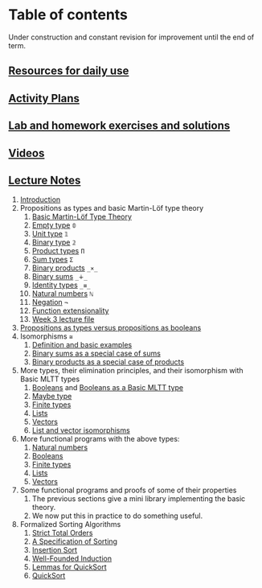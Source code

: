 # Table of contents

Under construction and constant revision for improvement until the end of term.

## [Resources for daily use](/files/Resources/resources.md)

## [Activity Plans](/files/ActivityPlans)

## [Lab and homework exercises and solutions](files/exercises)

## [Videos](https://bham.cloud.panopto.eu/Panopto/Pages/Sessions/List.aspx?folderID=90934e87-051f-4a19-8daa-ae290124ba02)


## [Lecture Notes](files)

 1. [Introduction](files/introduction.lagda.md)
 1. Propositions as types and basic Martin-Löf type theory
    1. [Basic Martin-Löf Type Theory](files/curry-howard.lagda.md)
    1. [Empty type](files/empty-type.lagda.md) `𝟘`
    1. [Unit type](files/unit-type.lagda.md) `𝟙`
    1. [Binary type](files/binary-type.lagda.md) `𝟚`
    1. [Product types](files/products.lagda.md) `Π`
    1. [Sum types](files/sums.lagda.md) `Σ`
    1. [Binary products](files/binary-products.lagda.md) `_×_`
    1. [Binary sums](files/binary-sums.lagda.md) `_∔_`
    1. [Identity types](files/identity-type.lagda.md) `_≡_`
    1. [Natural numbers](files/natural-numbers-type.lagda.md) `ℕ`
    1. [Negation](files/negation.lagda.md) `¬`
    1. [Function extensionality](files/function-extensionality.lagda.md)
    1. [Week 3 lecture file](files/week3-lecture.lagda.md)
 1. [Propositions as types versus propositions as booleans](files/decidability.lagda.md)
 1. Isomorphisms `≅`
    1. [Definition and basic examples](files/isomorphisms.lagda.md)
    1. [Binary sums as a special case of sums](files/binary-sums-as-sums.lagda.md)
    1. [Binary products as a special case of products](files/binary-products-as-products.lagda.md)
 1. More types, their elimination principles, and their isomorphism with Basic MLTT types
    1. [Booleans](files/Bool.lagda.md) and [Booleans as a Basic MLTT type](files/Bool-functions.lagda.md)
    1. [Maybe type](files/Maybe.lagda.md)
    1. [Finite types](files/Fin.lagda.md)
    1. [Lists](files/List.lagda.md)
    1. [Vectors](files/Vector.lagda.md)
    1. [List and vector isomorphisms](files/vector-and-list-isomorphisms.lagda.md)
 1. More functional programs with the above types:
    1. [Natural numbers](/files/LectureNotes/files/natural-numbers-functions.lagda.md)
    1. [Booleans](/files/LectureNotes/files/Bool-functions.lagda.md)
    1. [Finite types](/files/LectureNotes/files/Fin-functions.lagda.md)
    1. [Lists](/files/LectureNotes/files/List-functions.lagda.md)
    1. [Vectors](/files/LectureNotes/files/Vector-functions.lagda.md)
 1. Some functional programs and proofs of some of their properties
    1. The previous sections give a mini library implementing the basic theory.
    1. We now put this in practice to do something useful.
 1. Formalized Sorting Algorithms
    1. [Strict Total Orders](files/strict-total-order.lagda.md)
	1. [A Specification of Sorting](files/sorting.lagda.md)
	1. [Insertion Sort](files/insertion-sort.lagda.md)
    1. [Well-Founded Induction](files/well-founded.lagda.md)
	1. [Lemmas for QuickSort](files/quick-sort-lemmas.lagda.md)
	1. [QuickSort](files/quick-sort.lagda.md)

